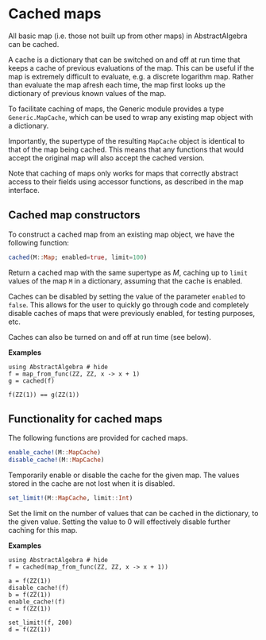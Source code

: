 # Cached maps

All basic map (i.e. those not built up from other maps) in AbstractAlgebra can be
cached.

A cache is a dictionary that can be switched on and off at run time that keeps a cache
of previous evaluations of the map. This can be useful if the map is extremely difficult
to evaluate, e.g. a discrete logarithm map. Rather than evaluate the map afresh each
time, the map first looks up the dictionary of previous known values of the map.

To facilitate caching of maps, the Generic module provides a type `Generic.MapCache`,
which can be used to wrap any existing map object with a dictionary.

Importantly, the supertype of the resulting `MapCache` object is identical to that of
the map being cached. This means that any functions that would accept the original
map will also accept the cached version.

Note that caching of maps only works for maps that correctly abstract access to their
fields using accessor functions, as described in the map interface.

## Cached map constructors

To construct a cached map from an existing map object, we have the following function:

```julia
cached(M::Map; enabled=true, limit=100)
```

Return a cached map with the same supertype as $M$, caching up to `limit` values of the
map `M` in a dictionary, assuming that the cache is enabled.

Caches can be disabled by setting the value of the parameter `enabled` to `false`. This
allows for the user to quickly go through code and completely disable caches of maps that
were previously enabled, for testing purposes, etc.

Caches can also be turned on and off at run time (see below).

**Examples**

```@repl
using AbstractAlgebra # hide
f = map_from_func(ZZ, ZZ, x -> x + 1)
g = cached(f)

f(ZZ(1)) == g(ZZ(1))
```

## Functionality for cached maps

The following functions are provided for cached maps.

```julia
enable_cache!(M::MapCache)
disable_cache!(M::MapCache)
```

Temporarily enable or disable the cache for the given map. The values stored in the cache
are not lost when it is disabled.

```julia
set_limit!(M::MapCache, limit::Int)
```

Set the limit on the number of values that can be cached in the dictionary, to the given
value. Setting the value to 0 will effectively disable further caching for this map.

**Examples**

```@repl
using AbstractAlgebra # hide
f = cached(map_from_func(ZZ, ZZ, x -> x + 1))

a = f(ZZ(1))
disable_cache!(f)
b = f(ZZ(1))
enable_cache!(f)
c = f(ZZ(1))

set_limit!(f, 200)
d = f(ZZ(1))
```


